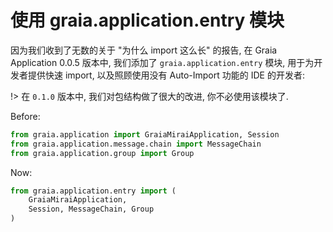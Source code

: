 # 使用 graia.application.entry 模块

因为我们收到了无数的关于 "为什么 import 这么长" 的报告, 在 Graia Application 0.0.5 版本中,
我们添加了 `graia.application.entry` 模块, 用于为开发者提供快速 import,
以及照顾使用没有 Auto-Import 功能的 IDE 的开发者:

!> 在 `0.1.0` 版本中, 我们对包结构做了很大的改进, 你不必使用该模块了.

Before:

``` python
from graia.application import GraiaMiraiApplication, Session
from graia.application.message.chain import MessageChain
from graia.application.group import Group
```

Now:

``` python
from graia.application.entry import (
    GraiaMiraiApplication,
    Session, MessageChain, Group
)
```